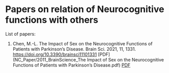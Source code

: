 # Papers on relation of Neurocognitive functions with others

List of papers:
1. Chen, M.-L. The Impact of Sex on the Neurocognitive Functions of Patients with Parkinson’s Disease. Brain Sci. 2021, 11, 1331. 
https://doi.org/10.3390/brainsci11101331
[PDF](NC_Paper/2011_BrainScience_The Impact of Sex on the Neurocognitive Functions of Patients with Parkinson’s Disease.pdf)
<a href="NC_Paper/2011_BrainScience_The Impact of Sex on the Neurocognitive Functions of Patients with Parkinson’s Disease.pdf" class="image fit">PDF</a>
